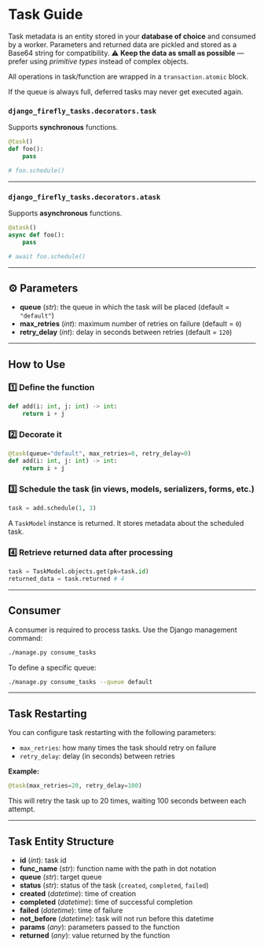 
# Task Guide

Task metadata is an entity stored in your **database of choice** and consumed by a worker. Parameters and returned data are pickled and stored as a Base64 string for compatibility.  ⚠️ **Keep the data as small as possible** — prefer using *primitive types* instead of complex objects.

All operations in task/function are wrapped in a `transaction.atomic` block.

If the queue is always full, deferred tasks may never get executed again.

### `django_firefly_tasks.decorators.task`  
Supports **synchronous** functions.

```python
@task()
def foo():
    pass

# foo.schedule()
```

---

###  `django_firefly_tasks.decorators.atask`  
Supports **asynchronous** functions.

```python
@atask()
async def foo():
    pass

# await foo.schedule()
```

---

## ⚙️ Parameters

- **queue** (*str*): the queue in which the task will be placed (default = `"default"`)
- **max_retries** (*int*): maximum number of retries on failure (default = `0`)
- **retry_delay** (*int*): delay in seconds between retries (default = `120`)

---

## How to Use

### 1️⃣ Define the function

```python
def add(i: int, j: int) -> int:
    return i + j
```

### 2️⃣ Decorate it

```python
@task(queue="default", max_retries=0, retry_delay=0)
def add(i: int, j: int) -> int:
    return i + j
```

### 3️⃣ Schedule the task (in views, models, serializers, forms, etc.)

```python
task = add.schedule(1, 3)
```

A `TaskModel` instance is returned. It stores metadata about the scheduled task.

### 4️⃣ Retrieve returned data after processing

```python
task = TaskModel.objects.get(pk=task.id)
returned_data = task.returned # 4
```

---

##  Consumer

A consumer is required to process tasks. Use the Django management command:

```bash
./manage.py consume_tasks
```

To define a specific queue:

```bash
./manage.py consume_tasks --queue default
```

---

## Task Restarting

You can configure task restarting with the following parameters:

- `max_retries`: how many times the task should retry on failure  
- `retry_delay`: delay (in seconds) between retries

**Example:**

```python
@task(max_retries=20, retry_delay=100)
```

This will retry the task up to 20 times, waiting 100 seconds between each attempt.

---

## Task Entity Structure

- **id** (*int*): task id
- **func_name** (*str*): function name with the path in dot notation  
- **queue** (*str*): target queue  
- **status** (*str*): status of the task (`created`, `completed`, `failed`)  
- **created** (*datetime*): time of creation  
- **completed** (*datetime*): time of successful completion  
- **failed** (*datetime*): time of failure  
- **not_before** (*datetime*): task will not run before this datetime  
- **params** (*any*): parameters passed to the function  
- **returned** (*any*): value returned by the function  
